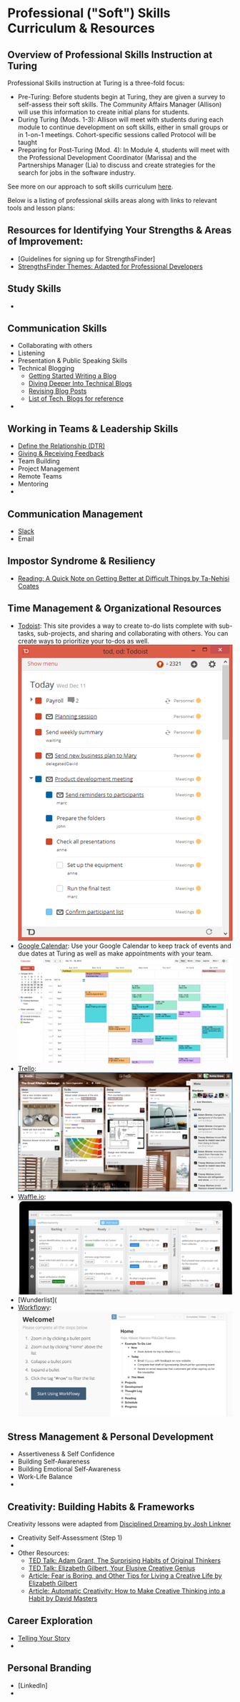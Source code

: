 # Professional ("Soft") Skills Curriculum & Resources

## Overview of Professional Skills Instruction at Turing
Professional Skills instruction at Turing is a three-fold focus:
  * Pre-Turing: Before students begin at Turing, they are given a survey to self-assess their soft skills. The Community Affairs Manager (Allison) will use this information to create initial plans for students. 
  * During Turing (Mods. 1-3): Allison will meet with students during each module to continue development on soft skills, either in small groups or in 1-on-1 meetings. Cohort-specific sessions called Protocol will be taught 
  * Preparing for Post-Turing (Mod. 4): In Module 4, students will meet with the Professional Development Coordinator (Marissa) and the Partnerships Manager (Lia) to discuss and create strategies for the search for jobs in the software industry. 
  
See more on our approach to soft skills curriculum [here](https://docs.google.com/document/d/13Ojfj3YpqNYIHHI3tvhOvjZE3mvTd91F5IK0-fL1rEM/edit?usp=sharing). 

Below is a listing of professional skills areas along with links to relevant tools and lesson plans:

## Resources for Identifying Your Strengths & Areas of Improvement:
* [Guidelines for signing up for StrengthsFinder]
* [StrengthsFinder Themes: Adapted for Professional Developers](https://docs.google.com/document/d/1D4AE3y8yVXx5PI7wtPcbdTEz-IbXl6CJm_EZAwkTHew/edit?usp=sharing)

## Study Skills
* 

## Communication Skills
* Collaborating with others
* Listening
* Presentation & Public Speaking Skills
* Technical Blogging
     * [Getting Started Writing a Blog](https://docs.google.com/document/d/1Eeg1rbk_AIIztpzNI62PZSbN1KjUJZYGrwzHwSHX69o/edit?usp=sharing)
     * [Diving Deeper Into Technical Blogs]()
     * [Revising Blog Posts]()
     * [List of Tech. Blogs for reference](https://docs.google.com/a/casimircreative.com/document/d/14Z2CsY71j6py5eTA8LZWTmQ7Jb3LY0G8_IKbTo8ikoU/edit?usp=sharing)
*  

## Working in Teams & Leadership Skills
* [Define the Relationship (DTR)](https://docs.google.com/document/d/1zMtgWhODQuP3KBNhrg6PtmPUkw0DIskqgggeyEzYZi4/edit?usp=sharing)
* [Giving & Receiving Feedback](https://docs.google.com/document/d/1xwAHzPKWEMwKMJmvb9HSu3Nku4SFTFtyxIV5TU3NOjw/edit?usp=sharing)
* Team Building
* Project Management
* Remote Teams
* Mentoring
* 

## Communication Management
* [Slack](https://docs.google.com/document/d/1OChnYx0ViErOKgNzE6C0hDD9tC9xX683f_dlM_4WYkA/edit?usp=sharing)
* Email

## Impostor Syndrome & Resiliency
* [Reading: A Quick Note on Getting Better at Difficult Things by Ta-Nehisi Coates](http://www.theatlantic.com/education/archive/2015/03/a-quick-note-on-getting-better-at-difficult-things/387133/)

## Time Management & Organizational Resources
* [Todoist](https://todoist.com): This site provides a way to create to-do lists complete with sub-tasks, sub-projects, and sharing and collaborating with others. You can create ways to prioritize your to-dos as well.
![Todoist](images/Todoist.png)
* [Google Calendar](https://calendar.google.com/calendar/): Use your Google Calendar to keep track of events and due dates at Turing as well as make appointments with your team. 
![Google Calendar](images/GoogleCalendar.png)
* [Trello](trello.com): 
![Trello doc](images/Trello.png)
* [Waffle.io](waffle.io): 
![Waffle doc](images/Waffle.io.png)
* [Wunderlist](
* [Workflowy](https://workflowy.com): 
![Workflowy doc](images/Workflowy.png)

## Stress Management & Personal Development
* Assertiveness & Self Confidence
* Building Self-Awareness
* Building Emotional Self-Awareness
* Work-Life Balance
* 

## Creativity: Building Habits & Frameworks
Creativity lessons were adapted from [Disciplined Dreaming by Josh Linkner](https://www.amazon.com/Disciplined-Dreaming-Proven-Breakthrough-Creativity/dp/1611203074)
* Creativity Self-Assessment (Step 1)
* 
* Other Resources:
     * [TED Talk: Adam Grant, The Surprising Habits of Original Thinkers](https://www.ted.com/talks/adam_grant_the_surprising_habits_of_original_thinkers)
     * [TED Talk: Elizabeth Gilbert, Your Elusive Creative Genius](https://www.ted.com/talks/elizabeth_gilbert_on_genius)
     * [Article: Fear is Boring, and Other Tips for Living a Creative Life by Elizabeth Gilbert](http://ideas.ted.com/fear-is-boring-and-other-tips-for-living-a-creative-life/)
     * [Article: Automatic Creativity: How to Make Creative Thinking into a Habit by David Masters](http://business.tutsplus.com/tutorials/automatic-creativity-how-to-make-creative-thinking-into-a-habit--cms-22181)

## Career Exploration
* [Telling Your Story](https://docs.google.com/document/d/1ux3j3Cp6PZq1EzFH9jy8PbQiXn3N32W7EMAyqRVkVu4/edit?usp=sharing)
* 

## Personal Branding
* [LinkedIn]
* 
